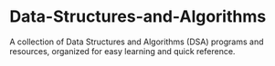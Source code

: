 # Data-Structures-and-Algorithms
A collection of Data Structures and Algorithms (DSA) programs and resources, organized for easy learning and quick reference.
